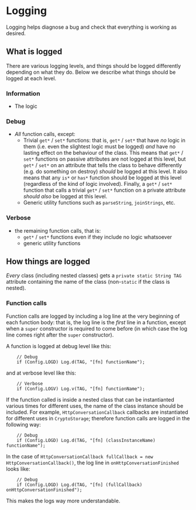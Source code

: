 # Logging

Logging helps diagnose a bug and check that everything is working as
desired.

## What is logged

There are various logging levels, and things should be logged
differently depending on what they do. Below we describe what things
should be logged at each level.

### Information

 * The logic

### Debug

 * _All_ function calls, except:
    * Trivial `get*` / `set*` functions: that is, `get*` / `set*` that
      have _no_ logic in them (i.e. even the slightest logic must be
      logged) _and_ have no lasting effect on the behaviour of the
      class. This means that `get*` / `set*` functions on passive
      attributes are not logged at this level, but `get*` / `set*` on an
      attribute that tells the class to behave differently (e.g. do
      something on destroy) _should_ be logged at this level. It also
      means that any `is*` or `has*` function should be logged at this
      level (regardless of the kind of logic involved). Finally, a
      `get*` / `set*` function that calls a trivial `get*` / `set*`
      function on a private attribute _should also_ be logged at this
      level.
    * Generic utility functions such as `parseString`, `joinStrings`,
      etc.

### Verbose

 * the remaining function calls, that is:
    * `get*` / `set*` functions even if they include no logic whatsoever
    * generic utility functions

## How things are logged

_Every_ class (including nested classes) gets a `private static String
TAG` attribute containing the name of the class (non-`static` if the
class is nested).

### Function calls

Function calls are logged by including a log line at the very beginning
of each function body: that is, the log line is the _first_ line in a
function, except when a `super` constructor is required to come before
(in which case the log line comes right after the `super` constructor).

A function is logged at debug level like this:

        // Debug
        if (Config.LOGD) Log.d(TAG, "[fn] functionName");

and at verbose level like this:

        // Verbose
        if (Config.LOGV) Log.v(TAG, "[fn] functionName");

If the function called is inside a nested class that can be
instantianted various times for different uses, the name of the class
instance should be included. For example, `HttpConversationCallback`
callbacks are instantiated for different uses in `CryptoStorage`;
therefore function calls are logged in the following way:

        // Debug
        if (Config.LOGD) Log.d(TAG, "[fn] (classInstanceName) functionName");

In the case of `HttpConversationCallback fullCallback =
new HttpConversationCallback()`, the log line in
`onHttpConversationFinished` looks like:

        // Debug
        if (Config.LOGD) Log.d(TAG, "[fn] (fullCallback) onHttpConversationFinished");

This makes the logs way more understandable.
